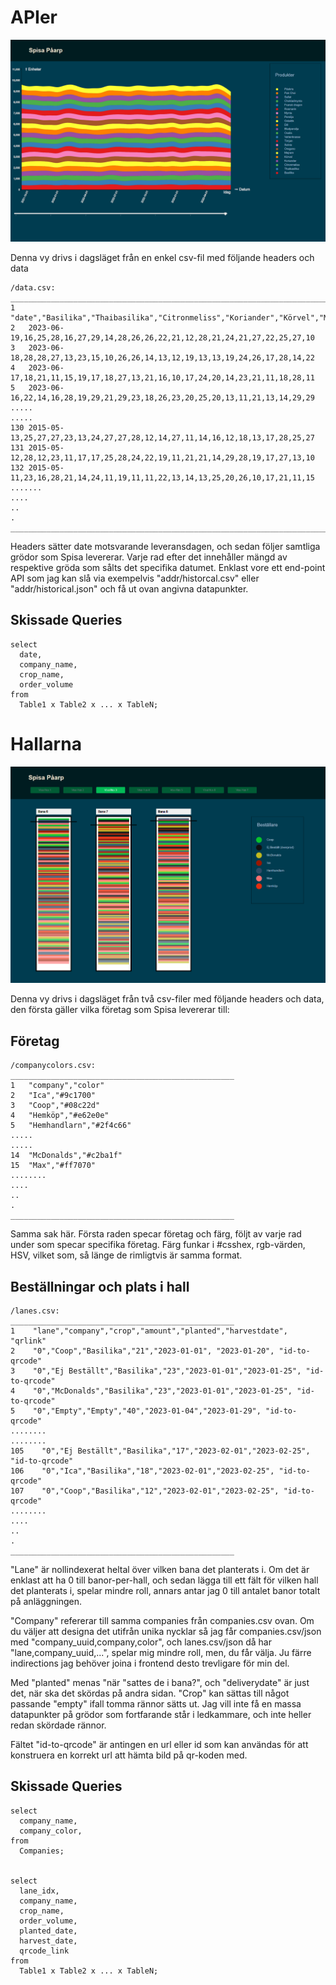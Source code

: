 # APIer

![Historisk vy](./vis.PNG)

Denna vy drivs i dagsläget från en enkel csv-fil med följande headers och data 

```
/data.csv:
________________________________________________________________________________
1    "date","Basilika","Thaibasilika","Citronmeliss","Koriander","Körvel","Mejram",...
2   2023-06-19,16,25,28,16,27,29,14,28,26,26,22,21,12,28,21,24,21,27,22,25,27,10
3   2023-06-18,28,28,27,13,23,15,10,26,26,14,13,12,19,13,13,19,24,26,17,28,14,22
4   2023-06-17,18,21,11,15,19,17,18,27,13,21,16,10,17,24,20,14,23,21,11,18,28,11
5   2023-06-16,22,14,16,28,19,29,21,29,23,18,26,23,20,25,20,13,11,21,13,14,29,29
.....
.....
130 2015-05-13,25,27,27,23,13,24,27,27,28,12,14,27,11,14,16,12,18,13,17,28,25,27
131 2015-05-12,28,12,23,11,17,17,25,28,24,22,19,11,21,21,14,29,28,19,17,27,13,10
132 2015-05-11,23,16,28,21,14,24,11,19,11,11,22,13,14,13,25,20,26,10,17,21,11,15
.......
....
..
.
________________________________________________________________________________
```

Headers sätter date motsvarande leveransdagen, och sedan följer samtliga grödor som Spisa levererar. Varje rad efter det innehåller mängd av respektive gröda som sålts det specifika datumet.
Enklast vore ett end-point API som jag kan slå via exempelvis "addr/historcal.csv" eller "addr/historical.json" och få ut ovan angivna datapunkter.


## Skissade Queries

``` 
select 
  date, 
  company_name, 
  crop_name,  
  order_volume 
from 
  Table1 x Table2 x ... x TableN;
```

# Hallarna
![Översiktsvyn](./hall.PNG)



Denna vy drivs i dagsläget från två csv-filer med följande headers och data, den första gäller vilka företag som Spisa levererar till:

## Företag
```
/companycolors.csv:
__________________________________________________
1   "company","color"
2   "Ica","#9c1700"
3   "Coop","#08c22d"
4   "Hemköp","#e62e0e"
5   "Hemhandlarn","#2f4c66"
.....
.....
14  "McDonalds","#c2ba1f"
15  "Max","#ff7070"
........
....
..
.
__________________________________________________
```

Samma sak här. Första raden specar företag och färg, följt av varje rad under som specar specifika företag. Färg funkar i #csshex, rgb-värden, HSV, vilket som, så länge de rimligtvis är samma format.

## Beställningar och plats i hall

```
/lanes.csv:
__________________________________________________
1    "lane","company","crop","amount","planted","harvestdate", "qrlink"
2    "0","Coop","Basilika","21","2023-01-01", "2023-01-20", "id-to-qrcode"
3    "0","Ej Beställt","Basilika","23","2023-01-01","2023-01-25", "id-to-qrcode"
4    "0","McDonalds","Basilika","23","2023-01-01","2023-01-25", "id-to-qrcode"
5    "0","Empty","Empty","40","2023-01-04","2023-01-29", "id-to-qrcode"
........
........
105    "0","Ej Beställt","Basilika","17","2023-02-01","2023-02-25", "id-to-qrcode"
106    "0","Ica","Basilika","18","2023-02-01","2023-02-25", "id-to-qrcode"
107    "0","Coop","Basilika","12","2023-02-01","2023-02-25", "id-to-qrcode"
........
....
..
.
__________________________________________________

```
"Lane" är nollindexerat heltal över vilken bana det planterats i. Om det är enklast att ha 0 till banor-per-hall, och sedan lägga till ett fält för vilken hall det planterats i, spelar mindre roll, annars antar jag 0 till antalet banor totalt på anläggningen.

"Company" refererar till samma companies från companies.csv ovan. Om du väljer att designa det utifrån unika nycklar så jag får companies.csv/json med "company_uuid,company,color", och lanes.csv/json då har "lane,company_uuid,...", spelar mig mindre roll, men, du får välja. Ju färre indirections jag behöver joina i frontend desto trevligare för min del.

 Med "planted" menas "när "sattes de i bana?", och "deliverydate" är just det, när ska det skördas på andra sidan. "Crop" kan sättas till något passande "empty" ifall tomma rännor sätts ut. Jag vill inte få en massa datapunkter på grödor som fortfarande står i ledkammare, och inte heller redan skördade rännor. 

 Fältet "id-to-qrcode" är antingen en url eller id som kan användas för att konstruera en korrekt url att hämta bild på qr-koden med.


## Skissade Queries
```
select 
  company_name,
  company_color,
from
  Companies;


select
  lane_idx,
  company_name,
  crop_name,
  order_volume,
  planted_date,
  harvest_date,
  qrcode_link
from
  Table1 x Table2 x ... x TableN;
```